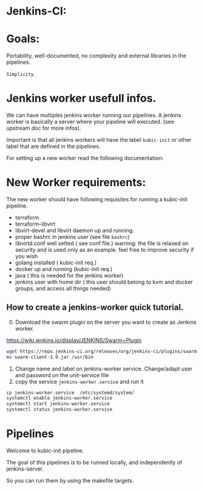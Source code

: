# Jenkins-CI:

# Goals:

Portability, well-documented, no complexity and external libraries in the pipelines.

`Simplicity`. 

# Jenkins worker usefull infos.

We can have multiples jenkins worker running our pipelines.
A jenkins worker is basically a server where  your pipeline will executed. (see upstream doc for more infos).

Important is that all jenkins workers will have the label `kubic-init` or other label that are defined in the pipelines.

For setting up a new worker read the following documentation:

# New  Worker requirements:

The new worker should have following requisites for running a kubic-init pipeline.

- terraform
- terraform-libvirt
- libvirt-devel and libvirt daemon up and running.
- proper bashrc in jenkins user (see file `bashrc`)
- libvirtd.conf well setted ( see conf file.) warning: the file is relaxed on security and is used only as an example. feel free to improve security if you wish
- golang installed ( kubic-init req.)
- docker up and running (kubic-init req.)
- java ( this is needed for the jenkins worker)
- jenkins user with home dir ( this user should belong to kvm and docker groups, and access all things needed)

## How to create a jenkins-worker quick tutorial.

0) Download the swarm plugin on the server you want to create as Jenkins worker.

https://wiki.jenkins.io/display/JENKINS/Swarm+Plugin

```bash
wget https://repo.jenkins-ci.org/releases/org/jenkins-ci/plugins/swarm-client/3.9/swarm-client-3.9.jar
mv swarm-client-3.9.jar /usr/bin
```
1) Change name and label on jenkins-worker service. Change/adapt user and password on the unit-service file
2) copy the service `jenkins-worker.service` and run it 

```bash
cp jenkins-worker.service  /etc/systemd/system/
systemctl enable jenkins-worker.service
systemctl start jenkins-worker.service
systemctl status jenkins-worker.service
```

# Pipelines

Welcome to kubic-init pipeline.

The goal of this pipelines is to be runned locally, and  independently of jenkins-server.

So you can run them by using the makefile targets.

